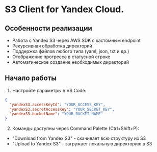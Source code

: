 # S3 Client for Yandex Cloud. 

## Особенности реализации

- Работа с Yandex S3 через AWS SDK с кастомным endpoint
- Рекурсивная обработка директорий
- Поддержка файлов любого типа (yaml, json, txt и др.)
- Отображение прогресса в статусной строке
- Автоматическое создание необходимых директорий

## Начало работы 

1. Настройте параметры в VS Code:
```json
{
  "yandexS3.accessKeyId": "YOUR_ACCESS_KEY",
  "yandexS3.secretAccessKey": "YOUR_SECRET_KEY",
  "yandexS3.bucketName": "YOUR_BUCKET_NAME"
}
```

2. Команды доступны через Command Palette (Ctrl+Shift+P):

- "Download from Yandex S3" - скачивает всю структуру из S3
- "Upload to Yandex S3" - загружает локальную директорию в S3
